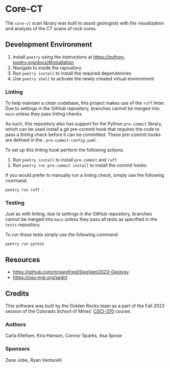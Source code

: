 # Core-CT
The `core-ct` scan library was built to assist geologists with the visualization and analysis of the CT scans of rock cores.

## Development Environment
1. Install `poetry` using the instructions at https://python-poetry.org/docs/#installation
2. Navigate to inside the repository 
3. Run `poetry install` to install the required dependencies
4. Use `poetry shell` to activate the newly created virtual environment

### Linting
To help maintain a clean codebase, this project makes use of the `ruff` linter. Due to settings in the GitHub repository, branches cannot be merged into `main` unless they pass linting checks. 

As such, this repository also has support for the Python `pre-commit` library, which can be used install a git pre-commit hook that requires the code to pass a linting check before it can be committed. These pre-commit hooks are defined in the `.pre-commit-config.yaml`.

To set up this linting hook perform the following actions:
1. Run `poetry install` to install `pre-commit` and `ruff`
2. Run `poetry run pre-commit install` to install the commit hooks

If you would prefer to manually run a linting check, simply use the following command.
```
poetry run ruff .
```

### Testing
Just as with linting, due to settings in the GitHub repository, branches cannot be merged into `main` unless they pass all tests as specified in the `tests` repository.

To run these tests simply use the following command:
```
poetry run pytest
```

## Resources
- https://github.com/mrsiegfried/SiegVent2023-Geology
- https://osu-mgr.org/sedct

## Credits
This software was built by the Golden Rocks team as a part of the Fall 2023 session of the Colorado School of Mines' [CSCI-370](https://cs-courses.mines.edu/csci370/index.html) course.

### Authors
Carla Ellefsen, Kira Hanson, Connor Sparks, Asa Sprow

### Sponsors
Zane Jobe, Ryan Venturelli
